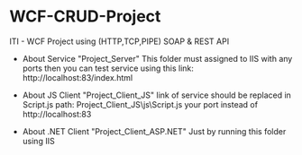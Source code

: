 # WCF-CRUD-Project
ITI - WCF Project using (HTTP,TCP,PIPE) SOAP & REST API

- About Service "Project_Server"
This folder must assigned to IIS with any ports
then you can test service using this link:
http://localhost:83/index.html

- About JS Client "Project_Client_JS"
link of service should be replaced in Script.js
path: Project_Client_JS\js\Script.js
your port instead of http://localhost:83

- About .NET Client "Project_Client_ASP.NET"
Just by running this folder using IIS
